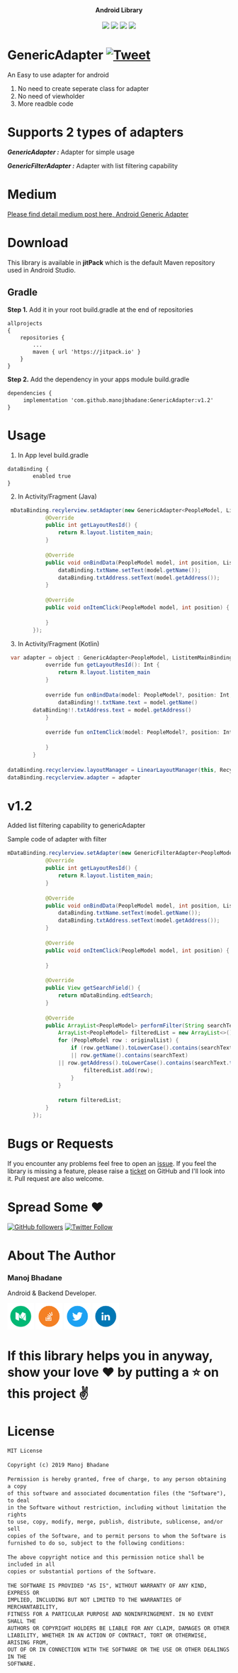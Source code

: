 <h4 align="center">Android Library</h4>

<p align="center">
  <a target="_blank" href="https://android-arsenal.com/api?level=16"><img src="https://img.shields.io/badge/API-16%2B-orange.svg"></a>
  <a target="_blank" href="https://jitpack.io/#manojbhadane/GenericAdapter"><img src="https://jitpack.io/v/manojbhadane/GenericAdapter.svg"></a>
  <a target="_blank" href="https://android-arsenal.com/details/1/7607"><img src="https://img.shields.io/badge/Android%20Arsenal-GenericAdapter-brightgreen.svg?style=flat"></a>
  <a target="_blank" href="https://paypal.me/manojbhadane" title="Donate using PayPal"><img src="https://img.shields.io/badge/paypal-donate-blue.svg" /></a>
</p>



# GenericAdapter [![Tweet](https://img.shields.io/twitter/url/http/shields.io.svg?style=social)](https://twitter.com/intent/tweet?url=https://github.com/manojbhadane/GenericAdapter)

An Easy to use adapter for android

1. No need to create seperate class for adapter
2. No need of viewholder 
3. More readble code

# Supports 2 types of adapters
***GenericAdapter :*** Adapter for simple usage

***GenericFilterAdapter :*** Adapter with list filtering capability


# Medium 
[Please find detail medium post here, Android Generic Adapter](https://medium.com/@manojbhadane/android-generic-recyclerview-adapter-c0024161f1bc)

# Download

This library is available in **jitPack** which is the default Maven repository used in Android Studio.

## Gradle 
**Step 1.** Add it in your root build.gradle at the end of repositories
```Gradle
allprojects 
{
	repositories {
		...
		maven { url 'https://jitpack.io' }
	}
}
```

**Step 2.** Add the dependency in your apps module build.gradle
```Gradle
dependencies {
	 implementation 'com.github.manojbhadane:GenericAdapter:v1.2'
}
```

# Usage

1. In App level build.gradle 
```Gradle
dataBinding {
        enabled true
}
```
2. In Activity/Fragment (Java)
```Java
 mDataBinding.recylerview.setAdapter(new GenericAdapter<PeopleModel, ListitemMainBinding>(this, arrayList) {
            @Override
            public int getLayoutResId() {
                return R.layout.listitem_main;
            }

            @Override
            public void onBindData(PeopleModel model, int position, ListitemMainBinding dataBinding) {
                dataBinding.txtName.setText(model.getName());
                dataBinding.txtAddress.setText(model.getAddress());
            }

            @Override
            public void onItemClick(PeopleModel model, int position) {

            }
        });
```
3. In Activity/Fragment (Kotlin)
```Java
 var adapter = object : GenericAdapter<PeopleModel, ListitemMainBinding>(this, arrayList) {
            override fun getLayoutResId(): Int {
                return R.layout.listitem_main
            }

            override fun onBindData(model: PeopleModel?, position: Int, dataBinding: ListitemMainBinding?) {
                dataBinding!!.txtName.text = model.getName()
		dataBinding!!.txtAddress.text = model.getAddress()
            }

            override fun onItemClick(model: PeopleModel?, position: Int) {

            }
        }
	
dataBinding.recyclerview.layoutManager = LinearLayoutManager(this, RecyclerView.VERTICAL, false)
dataBinding.recyclerview.adapter = adapter

```

# v1.2
Added list filtering capability to genericAdapter

Sample code of adapter with filter
```Java
mDataBinding.recylerview.setAdapter(new GenericFilterAdapter<PeopleModel, ListitemMainBinding>(this, arrayList) {
            @Override
            public int getLayoutResId() {
                return R.layout.listitem_main;
            }

            @Override
            public void onBindData(PeopleModel model, int position, ListitemMainBinding dataBinding) {
                dataBinding.txtName.setText(model.getName());
                dataBinding.txtAddress.setText(model.getAddress());
            }

            @Override
            public void onItemClick(PeopleModel model, int position) {

            }

            @Override
            public View getSearchField() {
                return mDataBinding.edtSearch;
            }

            @Override
            public ArrayList<PeopleModel> performFilter(String searchText, ArrayList<PeopleModel> originalList) {
                ArrayList<PeopleModel> filteredList = new ArrayList<>();
                for (PeopleModel row : originalList) {
                    if (row.getName().toLowerCase().contains(searchText.toLowerCase()) 
		    		|| row.getName().contains(searchText) 
				|| row.getAddress().toLowerCase().contains(searchText.toLowerCase())) {
                        filteredList.add(row);
                    }
                }

                return filteredList;
            }
        });
```


# Bugs or Requests

If you encounter any problems feel free to open an [issue](https://github.com/manojbhadane/GenericAdapter/issues/new?assignees=&labels=&template=bug_report.md). If you feel the library is missing a feature, please raise a [ticket](https://github.com/manojbhadane/EasyRetro/issues/new?assignees=&labels=&template=feature_request.md) on GitHub and I'll look into it. Pull request are also welcome. 

# Spread Some :heart:
[![GitHub followers](https://img.shields.io/github/followers/manojbhadane.svg?style=social&label=Follow)](https://github.com/manojbhadane)  [![Twitter Follow](https://img.shields.io/twitter/follow/manojbhadane.svg?style=social)](https://twitter.com/Manoj_bhadane) 

# About The Author

### Manoj Bhadane

Android & Backend Developer.


<a href="https://medium.com/@manojbhadane"><img src="https://github.com/manojbhadane/Social-Icons/blob/master/medium-icon.png?raw=true" width="60"></a>
<a href="https://stackoverflow.com/users/4034678/manoj-bhadane"><img src="https://github.com/manojbhadane/Social-Icons/blob/master/stackoverflow-icon.png?raw=true" width="60"></a>
<a href="https://twitter.com/Manoj_bhadane"><img src="https://github.com/manojbhadane/Social-Icons/blob/master/twitter-icon.png?raw=true" width="60"></a>
<a href="https://in.linkedin.com/in/manojbhadane"><img src="https://github.com/manojbhadane/Social-Icons/blob/master/linkedin-icon.png?raw=true" width="60"></a>

# If this library helps you in anyway, show your love :heart: by putting a :star: on this project :v:

# License

```
MIT License

Copyright (c) 2019 Manoj Bhadane

Permission is hereby granted, free of charge, to any person obtaining a copy
of this software and associated documentation files (the "Software"), to deal
in the Software without restriction, including without limitation the rights
to use, copy, modify, merge, publish, distribute, sublicense, and/or sell
copies of the Software, and to permit persons to whom the Software is
furnished to do so, subject to the following conditions:

The above copyright notice and this permission notice shall be included in all
copies or substantial portions of the Software.

THE SOFTWARE IS PROVIDED "AS IS", WITHOUT WARRANTY OF ANY KIND, EXPRESS OR
IMPLIED, INCLUDING BUT NOT LIMITED TO THE WARRANTIES OF MERCHANTABILITY,
FITNESS FOR A PARTICULAR PURPOSE AND NONINFRINGEMENT. IN NO EVENT SHALL THE
AUTHORS OR COPYRIGHT HOLDERS BE LIABLE FOR ANY CLAIM, DAMAGES OR OTHER
LIABILITY, WHETHER IN AN ACTION OF CONTRACT, TORT OR OTHERWISE, ARISING FROM,
OUT OF OR IN CONNECTION WITH THE SOFTWARE OR THE USE OR OTHER DEALINGS IN THE
SOFTWARE.
```

